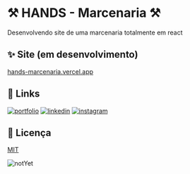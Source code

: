 # ⚒ HANDS - Marcenaria ⚒

Desenvolvendo site de uma marcenaria totalmente em react

## ✨ Site (em desenvolvimento)

[hands-marcenaria.vercel.app](hands-marcenaria.vercel.app)

## 🔗 Links

[![portfolio](https://img.shields.io/badge/my_portfolio-000?style=for-the-badge&logo=github&logoColor=white)](https://github.com/caiolf)
[![linkedin](https://img.shields.io/badge/linkedin-0A66C2?style=for-the-badge&logo=linkedin&logoColor=white)](https://www.linkedin.com/ciaolf)
[![instagram](https://img.shields.io/badge/instagram-E4405F?style=for-the-badge&logo=instagram&logoColor=white)](https://www.instagram.com/caio.lferraresi/)

## 📜 Licença

[MIT](https://choosealicense.com/licenses/mit/)

![notYet](https://media3.giphy.com/media/xUA7bdpLxQhsSQdyog/giphy.gif?cid=790b761193b8e741966e397436cbbbfbd8cd359850108e39&rid=giphy.gif&ct=g)
